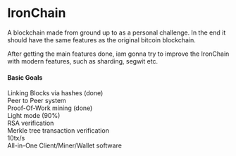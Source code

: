 # IronChain

A blockchain made from ground up to as a personal challenge. In the end it should have the same features as the original bitcoin blockchain.

After getting the main features done, iam gonna try to improve the IronChain with modern features, such as sharding, segwit etc.

#### Basic Goals

Linking Blocks via hashes (done)    
Peer to Peer system  
Proof-Of-Work mining (done)   
Light mode  (90%)  
RSA verification  
Merkle tree transaction verification   
10tx/s   
All-in-One Client/Miner/Wallet software  


